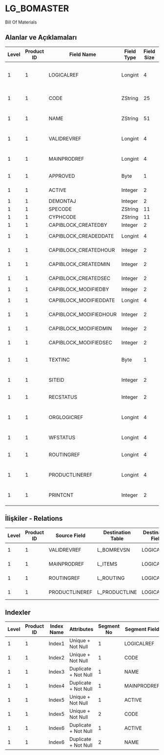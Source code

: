 # LG_BOMASTER

Bill Of Materials

## Alanlar ve Açıklamaları

| Level | Product ID | Field Name | Field Type | Field Size | Field Offset | Türkçe Açıklama | Expression |
| ----- | ---------- | ---------- | ---------- | ---------- | ------------ | --------------- | ---------- |
| 1 | 1 | LOGICALREF | Longint | 4 | 0 | Ürün Reçetesi Logical Ref. | Bill Of Material Logical Reference |
| 1 | 1 | CODE | ZString | 25 | 4 | Ürün Reçetesi Kodu | Bill Of Material Code |
| 1 | 1 | NAME | ZString | 51 | 29 | Ürün Reçetesi Açıklaması | Bill Of Material Description |
| 1 | 1 | VALIDREVREF | Longint | 4 | 80 | Geçerli revizyon ref. | Valid Revision Reference |
| 1 | 1 | MAINPRODREF | Longint | 4 | 84 | Ana Ürün Ref. | Main Product Reference |
| 1 | 1 | APPROVED | Byte | 1 | 88 | Onay Bilgisi | Approval Info |
| 1 | 1 | ACTIVE | Integer | 2 | 89 | Kullanım durumu | Usage Status |
| 1 | 1 | DEMONTAJ | Integer | 2 | 91 | Demontaj | Demounting |
| 1 | 1 | SPECODE | ZString | 11 | 93 | Özel Kod | Aux. Code |
| 1 | 1 | CYPHCODE | ZString | 11 | 104 | Yetki Kodu | Auth. Code |
| 1 | 1 | CAPIBLOCK_CREATEDBY | Integer | 2 | 115 | Oluşturan | Created By |
| 1 | 1 | CAPIBLOCK_CREADEDDATE | Longint | 4 | 117 | Oluşturulma Tarihi | Created Date |
| 1 | 1 | CAPIBLOCK_CREATEDHOUR | Integer | 2 | 121 | Oluşturulma Saati | Created Hour |
| 1 | 1 | CAPIBLOCK_CREATEDMIN | Integer | 2 | 123 | Oluşturulma Dakikası | Created Minute |
| 1 | 1 | CAPIBLOCK_CREATEDSEC | Integer | 2 | 125 | Oluşturulma Saniyesi | Created Second |
| 1 | 1 | CAPIBLOCK_MODIFIEDBY | Integer | 2 | 127 | Değiştiren | Modified By |
| 1 | 1 | CAPIBLOCK_MODIFIEDDATE | Longint | 4 | 129 | Değiştirilme Tarihi | Modified Date |
| 1 | 1 | CAPIBLOCK_MODIFIEDHOUR | Integer | 2 | 133 | Değiştirilme Saati | Modified Hour |
| 1 | 1 | CAPIBLOCK_MODIFIEDMIN | Integer | 2 | 135 | Değiştirilme Dakikası | Modified Minute |
| 1 | 1 | CAPIBLOCK_MODIFIEDSEC | Integer | 2 | 137 | Değiştirilme Saniyesi | Modified Second |
| 1 | 1 | TEXTINC | Byte | 1 | 139 | Ayrıntılı Açıklama İçerir | Contains Detail Description |
| 1 | 1 | SITEID | Integer | 2 | 140 | Veri Merkezi | Data Processing Site |
| 1 | 1 | RECSTATUS | Integer | 2 | 142 | Kayıt Durumu | Record Status |
| 1 | 1 | ORGLOGICREF | Longint | 4 | 144 | Orijinal Kayıt Log. Ref. | Original Record Logical Reference |
| 1 | 1 | WFSTATUS | Longint | 4 | 148 | Kullanımda Değil | Not In Use |
| 1 | 1 | ROUTINGREF | Longint | 4 | 152 | Üretim rotası ref. | Production Route Reference |
| 1 | 1 | PRODUCTLINEREF | Longint | 4 | 156 | Üretim satırı ref. | Product Line Reference |
| 1 | 1 | PRINTCNT | Integer | 2 | 160 | Basılmış Olanların Sayısı | Count Of Printed |

## İlişkiler - Relations

| Level | Product ID | Source Field | Destination Table | Destination Field | Relation Type | Extra Condition |
| ----- | ---------- | ------------ | ---------------- | ---------------- | ------------- | --------------- |
| 1 | 1 | VALIDREVREF | L_BOMREVSN | LOGICALREF | one-to-one |  |
| 1 | 1 | MAINPRODREF | L_ITEMS | LOGICALREF | one-to-one |  |
| 1 | 1 | ROUTINGREF | L_ROUTING | LOGICALREF | one-to-one |  |
| 1 | 1 | PRODUCTLINEREF | L_PRODUCTLINE | LOGICALREF | one-to-one |  |

## Indexler

| Level | Product ID | Index Name | Attributes | Segment No | Segment Field | Sense |
| ----- | ---------- | ---------- | ---------- | ---------- | ------------- | ----- |
| 1 | 1 | Index1 | Unique + Not Null | 1 | LOGICALREF | Ascending |
| 1 | 1 | Index2 | Unique + Not Null | 1 | CODE | Ascending |
| 1 | 1 | Index3 | Duplicate + Not Null | 1 | NAME | Ascending |
| 1 | 1 | Index4 | Duplicate + Not Null | 1 | MAINPRODREF | Ascending |
| 1 | 1 | Index5 | Unique + Not Null | 1 | ACTIVE | Ascending |
| 1 | 1 | Index5 | Unique + Not Null | 2 | CODE | Ascending |
| 1 | 1 | Index6 | Duplicate + Not Null | 1 | ACTIVE | Ascending |
| 1 | 1 | Index6 | Duplicate + Not Null | 2 | NAME | Ascending |
